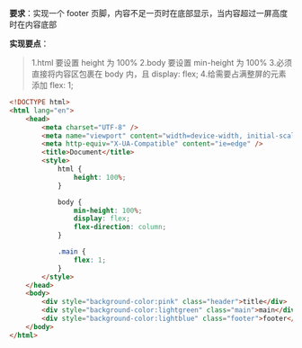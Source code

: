**要求**：实现一个 footer 页脚，内容不足一页时在底部显示，当内容超过一屏高度时在内容底部

**实现要点**：

> 1.html 要设置 height 为 100%
> 2.body 要设置 min-height 为 100% 3.必须直接将内容区包裹在 body 内，且 display: flex; 4.给需要占满整屏的元素添加 flex: 1;

```html
<!DOCTYPE html>
<html lang="en">
    <head>
        <meta charset="UTF-8" />
        <meta name="viewport" content="width=device-width, initial-scale=1.0" />
        <meta http-equiv="X-UA-Compatible" content="ie=edge" />
        <title>Document</title>
        <style>
            html {
                height: 100%;
            }

            body {
                min-height: 100%;
                display: flex;
                flex-direction: column;
            }

            .main {
                flex: 1;
            }
        </style>
    </head>
    <body>
        <div style="background-color:pink" class="header">title</div>
        <div style="background-color:lightgreen" class="main">main</div>
        <div style="background-color:lightblue" class="footer">footer</div>
    </body>
</html>
```
